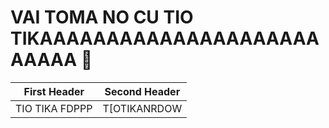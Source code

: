 # VAI TOMA NO CU TIO TIKAAAAAAAAAAAAAAAAAAAAAAAAAA :hatching_chick:





| First Header   | Second Header |
| -------------- | ------------- |
| TIO TIKA FDPPP | T[OTIKANRDOW  |

[id]:https://steamcommunity.com/id/estupro/  "Minha steam"